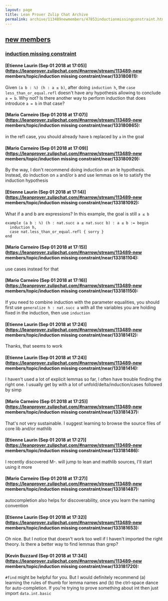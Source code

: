 ```yaml
---
layout: page
title: Lean Prover Zulip Chat Archive 
permalink: archive/113489newmembers/47853inductionmissingconstraint.html
---
```


## [new members](index.html)
### [induction missing constraint](47853inductionmissingconstraint.html)

#### [Etienne Laurin (Sep 01 2018 at 17:05)](https://leanprover.zulipchat.com/#narrow/stream/113489-new members/topic/induction missing constraint/near/133180811):
Given `(a b : ℕ) (h : a ≤ b)`, after doing `induction h`, the `case less_than_or_equal.refl` doesn't have any hypothesis allowing to conclude `a = b`. Why not? Is there another way to perform induction that does introduce `a = b` in that case?

#### [Mario Carneiro (Sep 01 2018 at 17:07)](https://leanprover.zulipchat.com/#narrow/stream/113489-new members/topic/induction missing constraint/near/133180865):
in the refl case, you should already have `b` replaced by `a` in the goal

#### [Mario Carneiro (Sep 01 2018 at 17:09)](https://leanprover.zulipchat.com/#narrow/stream/113489-new members/topic/induction missing constraint/near/133180929):
By the way, I don't recommend doing induction on an le hypothesis. Instead, do induction on `a` and/or `b` and use lemmas on le to satisfy the induction hypothesis

#### [Etienne Laurin (Sep 01 2018 at 17:14)](https://leanprover.zulipchat.com/#narrow/stream/113489-new members/topic/induction missing constraint/near/133181092):
What if a and b are expressions? In this example, the goal is still `a ≤ b`
```
example (a b : ℕ) (h : nat.succ a ≤ nat.succ b) : a ≤ b := begin
  induction h,
  case nat.less_than_or_equal.refl { sorry }
end
```

#### [Mario Carneiro (Sep 01 2018 at 17:15)](https://leanprover.zulipchat.com/#narrow/stream/113489-new members/topic/induction missing constraint/near/133181104):
use cases instead for that

#### [Mario Carneiro (Sep 01 2018 at 17:16)](https://leanprover.zulipchat.com/#narrow/stream/113489-new members/topic/induction missing constraint/near/133181150):
If you need to combine induction with the parameter equalities, you should first use `generalize h : nat.succ a` with all the variables you are holding fixed in the induction, then use `induction`

#### [Etienne Laurin (Sep 01 2018 at 17:24)](https://leanprover.zulipchat.com/#narrow/stream/113489-new members/topic/induction missing constraint/near/133181412):
Thanks, that seems to work

#### [Etienne Laurin (Sep 01 2018 at 17:24)](https://leanprover.zulipchat.com/#narrow/stream/113489-new members/topic/induction missing constraint/near/133181414):
 I haven't used a lot of explicit lemmas so far, I often have trouble finding the right one. I usually get by with a lot of unfold/delta/induction/cases followed by simp

#### [Mario Carneiro (Sep 01 2018 at 17:25)](https://leanprover.zulipchat.com/#narrow/stream/113489-new members/topic/induction missing constraint/near/133181437):
That's not very sustainable. I suggest learning to browse the source files of core lib and/or mathlib

#### [Etienne Laurin (Sep 01 2018 at 17:27)](https://leanprover.zulipchat.com/#narrow/stream/113489-new members/topic/induction missing constraint/near/133181486):
I recently discovered M-. will jump to lean and mathlib sources, I'll start using it more

#### [Mario Carneiro (Sep 01 2018 at 17:27)](https://leanprover.zulipchat.com/#narrow/stream/113489-new members/topic/induction missing constraint/near/133181487):
autocompletion also helps for discoverability, once you learn the naming convention

#### [Etienne Laurin (Sep 01 2018 at 17:32)](https://leanprover.zulipchat.com/#narrow/stream/113489-new members/topic/induction missing constraint/near/133181653):
Oh nice. But I notice that doesn't work too well if I haven't imported the right theory. Is there a better way to find lemmas than grep?

#### [Kevin Buzzard (Sep 01 2018 at 17:34)](https://leanprover.zulipchat.com/#narrow/stream/113489-new members/topic/induction missing constraint/near/133181720):
`#find` might be helpful for you. But I would definitely recommend (a) learning the rules of thumb for lemma names and (b) the ctrl-space dance for auto-completion. If you're trying to prove something about int then just import `data.int.basic`

